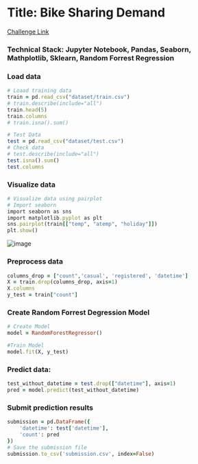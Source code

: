 # Title: Bike Sharing Demand
[Challenge Link](https://www.kaggle.com/c/bike-sharing-demand/overview "Bike Sharing Demand Challenge")
### Technical Stack: Jupyter Notebook, Pandas, Seaborn, Mathplotlib, Sklearn, Random Forrest Regression

### Load data
```ruby
# Loaad training data 
train = pd.read_csv("dataset/train.csv")
# train.describe(include="all")
train.head(5)
train.columns
# train.isna().sum()

# Test Data
test = pd.read_csv("dataset/test.csv")
# Check data
# test.describe(include="all")
test.isna().sum()
test.columns
```

### Visualize data 
```ruby
# Visualize data using pairplot
# Import seaborn
import seaborn as sns
import matplotlib.pyplot as plt
sns.pairplot(train[["temp", "atemp", "holiday"]])
plt.show()
```
![image](https://github.com/dangminh214/Bike-Sharing-Demand-Solution/assets/51837721/717f7ece-1dce-4391-afe6-70074a999099)


### Preprocess data 
```ruby
columns_drop = ["count",'casual', 'registered', 'datetime']
X = train.drop(columns_drop, axis=1)
X.columns
y_test = train["count"]
```

### Create Random Forrest Degression Model 
```ruby
# Create Model
model = RandomForestRegressor()

#Train Model 
model.fit(X, y_test)
```

### Predict data: 
```ruby
test_without_datetime = test.drop(["datetime"], axis=1)
pred = model.predict(test_without_datetime)
```

### Submit prediction results
```ruby
submission = pd.DataFrame({
    'datetime': test['datetime'],
    'count': pred
})
# Save the submission file
submission.to_csv('submission.csv', index=False)
```

